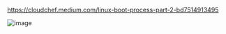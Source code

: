 https://cloudchef.medium.com/linux-boot-process-part-2-bd7514913495

![image](https://user-images.githubusercontent.com/6143237/150150057-d12f8c86-add1-4239-ab7d-b96aa69154a8.png)

